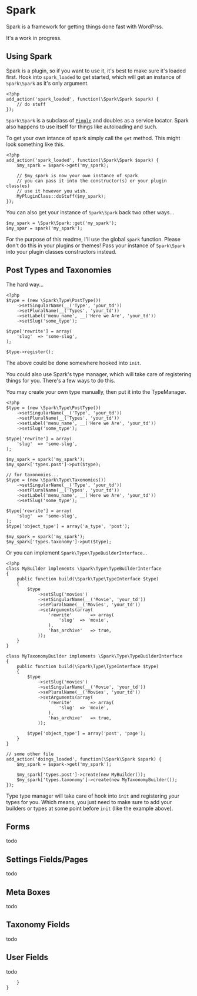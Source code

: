 # Spark

Spark is a framework for getting things done fast with WordPrss.

It's a work in progress.

## Using Spark

Spark is a plugin, so if you want to use it, it's best to make sure it's loaded
first. Hook into `spark_loaded` to get started, which will get an instance of
`Spark\Spark` as it's only argument.

    <?php
    add_action('spark_loaded', function(\Spark\Spark $spark) {
        // do stuff
    });

`Spark\Spark` is a subclass of [`Pimple`](http://pimple.sensiolabs.org/) and
doubles as a service locator. Spark also happens to use itself for things like
autoloading and such.

To get your own intance of spark simply call the `get` method. This might look
something like this.

    <?php
    add_action('spark_loaded', function(\Spark\Spark $spark) {
        $my_spark = $spark->get('my_spark);

        // $my_spark is now your own instance of spark
        // you can pass it into the constructor(s) or your plugin class(es)
        // use it however you wish.
        MyPluginClass::doStuff($my_spark);
    });

You can also get your instance of `Spark\Spark` back two other ways...

    $my_spark = \Spark\Spark::get('my_spark');
    $my_spar = spark('my_spark');

For the purpose of this readme, I'll use the global `spark` function. Please
don't do this in your plugins or themes! Pass your instance of `Spark\Spark`
into your plugin classes constructors instead.

## Post Types and Taxonomies

The hard way...

    <?php
    $type = (new \Spark\Type\PostType())
        ->setSingularName(__('Type', 'your_td'))
        ->setPluralName(__('Types', 'your_td'))
        ->setLabel('menu_name', __('Here we Are', 'your_td'))
        ->setSlug('some_type');

    $type['rewrite'] = array(
        'slug'  => 'some-slug',
    );

    $type->register();

The above could be done somewhere hooked into `init`.

You could also use Spark's type manager, which will take care of registering
things for you. There's a few ways to do this.

You may create your own type manually, then put it into the TypeManager.

    <?php
    $type = (new \Spark\Type\PostType())
        ->setSingularName(__('Type', 'your_td'))
        ->setPluralName(__('Types', 'your_td'))
        ->setLabel('menu_name', __('Here we Are', 'your_td'))
        ->setSlug('some_type');

    $type['rewrite'] = array(
        'slug'  => 'some-slug',
    );

    $my_spark = spark('my_spark');
    $my_spark['types.post']->put($type);

    // for taxonomies...
    $type = (new \Spark\Type\Taxonomies())
        ->setSingularName(__('Type', 'your_td'))
        ->setPluralName(__('Types', 'your_td'))
        ->setLabel('menu_name', __('Here we Are', 'your_td'))
        ->setSlug('some_type');

    $type['rewrite'] = array(
        'slug'  => 'some-slug',
    );
    $type['object_type'] = array('a_type', 'post');

    $my_spark = spark('my_spark');
    $my_spark['types.taxonomy']->put($type);

Or you can implement `Spark\Type\TypeBuilderInterface`...

    <?php
    class MyBuilder implements \Spark\Type\TypeBuilderInterface
    {
        public function build(\Spark\Type\TypeInterface $type)
        {
            $type
                ->setSlug('movies')
                ->setSingularName(__('Movie', 'your_td'))
                ->sePluralName(__('Movies', 'your_td'))
                ->setArguments(array(
                    'rewrite'       => array(
                        'slug'  => 'movie',
                    ),
                    'has_archive'   => true,
                ));
        }
    }

    class MyTaxonomyBuilder implements \Spark\Type\TypeBuilderInterface
    {
        public function build(\Spark\Type\TypeInterface $type)
        {
            $type
                ->setSlug('movies')
                ->setSingularName(__('Movie', 'your_td'))
                ->sePluralName(__('Movies', 'your_td'))
                ->setArguments(array(
                    'rewrite'       => array(
                        'slug'  => 'movie',
                    ),
                    'has_archive'   => true,
                ));

            $type['object_type'] = array('post', 'page');
        }
    }

    // some other file
    add_action('doings_loaded', function(\Spark\Spark $spark) {
        $my_spark = $spark->get('my_spark');

        $my_spark['types.post']->create(new MyBuilder());
        $my_spark['types.taxonomy']->create(new MyTaxonomyBuilder());
    });

Type type manager will take care of hook into `init` and registering your types
for you. Which means, you just need to make sure to add your builders or types
at some point before `init` (like the example above).

## Forms

todo

## Settings Fields/Pages

todo

## Meta Boxes

todo

## Taxonomy Fields

todo

## User Fields

todo

        }
    }
